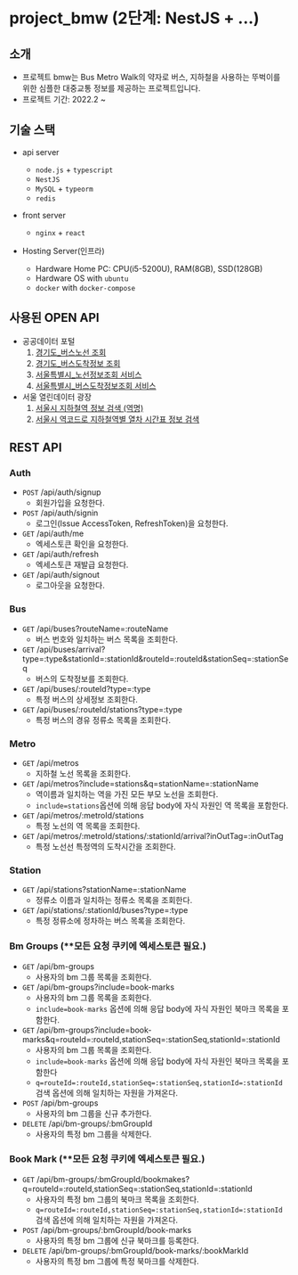 # project_bmw (2단계: NestJS + ...)

## 소개
- 프로젝트 bmw는 Bus Metro Walk의 약자로 버스, 지하철을 사용하는 뚜벅이를 위한 심플한 대중교통 정보를 제공하는 프로젝트입니다.
- 프로젝트 기간: 2022.2 ~ 

## 기술 스택
- api server
  - <code>node.js</code> + <code>typescript</code>
  - <code>NestJS</code>
  - <code>MySQL</code> + <code>typeorm</code>
  - <code>redis</code>
 
- front server
  - <code>nginx</code> + <code>react</code>
  
- Hosting Server(인프라)
  - Hardware Home PC: CPU(i5-5200U), RAM(8GB), SSD(128GB)
  - Hardware OS with <code>ubuntu</code>
  - <code>docker</code> with <code>docker-compose</code>

## 사용된 OPEN API
- 공공데이터 포털
  1. [경기도_버스노선 조회](https://www.data.go.kr/tcs/dss/selectApiDataDetailView.do?publicDataPk=15080662)
  2. [경기도_버스도착정보 조회](https://www.data.go.kr/tcs/dss/selectApiDataDetailView.do?publicDataPk=15080346)
  3. [서울특별시_노선정보조회 서비스](https://www.data.go.kr/tcs/dss/selectApiDataDetailView.do?publicDataPk=15000193)
  4. [서울특별시_버스도착정보조회 서비스](https://www.data.go.kr/tcs/dss/selectApiDataDetailView.do?publicDataPk=15000314)
- 서울 열린데이터 광장
  1. [서울시 지하철역 정보 검색 (역명)](https://data.seoul.go.kr/dataList/OA-121/S/1/datasetView.do)
  2. [서울시 역코드로 지하철역별 열차 시간표 정보 검색](https://data.seoul.go.kr/dataList/OA-101/A/1/datasetView.do)
  
## REST API 
### Auth
- <code>POST</code> /api/auth/signup
  - 회원가입을 요청한다.
- <code>POST</code> /api/auth/signin
  - 로그인(Issue AccessToken, RefreshToken)을 요청한다.
- <code>GET</code> /api/auth/me
  - 엑세스토큰 확인을 요청한다.
- <code>GET</code> /api/auth/refresh
  - 엑세스토큰 재발급 요청한다.
- <code>GET</code> /api/auth/signout
  - 로그아웃을 요청한다.
 
### Bus
- <code>GET</code> /api/buses?routeName=:routeName
  - 버스 번호와 일치하는 버스 목록을 조회한다.
- <code>GET</code> /api/buses/arrival?type=:type&stationId=:stationId&routeId=:routeId&stationSeq=:stationSeq
  - 버스의 도착정보를 조회한다.
- <code>GET</code> /api/buses/:routeId?type=:type
  - 특정 버스의 상세정보 조회한다.
- <code>GET</code> /api/buses/:routeId/stations?type=:type
  - 특정 버스의 경유 정류소 목록을 조회한다.
  
### Metro
- <code>GET</code> /api/metros
  - 지하철 노선 목록을 조회한다.
- <code>GET</code> /api/metros?include=stations&q=stationName=:stationName
  - 역이름과 일치하는 역을 가진 모든 부모 노선을 조회한다.
  - <code>include=stations</code>옵션에 의해 응답 body에 자식 자원인 역 목록을 포함한다.
- <code>GET</code> /api/metros/:metroId/stations
  - 특정 노선의 역 목록을 조회한다.
- <code>GET</code> /api/metros/:metroId/stations/:stationId/arrival?inOutTag=:inOutTag
  - 특정 노선선 특정역의 도착시간을 조회한다.
   
### Station
- <code>GET</code> /api/stations?stationName=:stationName
  - 정류소 이름과 일치하는 정류소 목록을 조회한다.
- <code>GET</code> /api/stations/:stationId/buses?type=:type
  - 특정 정류소에 정차하는 버스 목록을 조회한다.

### Bm Groups (**모든 요청 쿠키에 엑세스토큰 필요.)
- <code>GET</code> /api/bm-groups
  - 사용자의 bm 그룹 목록을 조회한다.
- <code>GET</code> /api/bm-groups?include=book-marks
  - 사용자의 bm 그룹 목록을 조회한다.
  - <code>include=book-marks</code> 옵션에 의해 응답 body에 자식 자원인 북마크 목록을 포함한다.
- <code>GET</code> /api/bm-groups?include=book-marks&q=routeId=:routeId,stationSeq=:stationSeq,stationId=:stationId
  - 사용자의 bm 그룹 목록을 조회한다.
  - <code>include=book-marks</code> 옵션에 의해 응답 body에 자식 자원인 북마크 목록을 포함한다
  - <code>q=routeId=:routeId,stationSeq=:stationSeq,stationId=:stationId</code> 검색 옵션에 의해 일치하는 자원을 가져온다.
- <code>POST</code> /api/bm-groups
  - 사용자의 bm 그룹을 신규 추가한다.
- <code>DELETE</code> /api/bm-groups/:bmGroupId
  - 사용자의 특정 bm 그룹을 삭제한다.
  
### Book Mark (**모든 요청 쿠키에 엑세스토큰 필요.)
- <code>GET</code> /api/bm-groups/:bmGroupId/bookmakes?q=routeId=:routeId,stationSeq=:stationSeq,stationId=:stationId
  - 사용자의 특정 bm 그룹의 북마크 목록을 조회한다.
  - <code>q=routeId=:routeId,stationSeq=:stationSeq,stationId=:stationId</code> 검색 옵션에 의해 일치하는 자원을 가져온다.
- <code>POST</code> /api/bm-groups/:bmGroupId/book-marks
  - 사용자의 특정 bm 그룹에 신규 북마크를 등록한다.
- <code>DELETE</code> /api/bm-groups/:bmGroupId/book-marks/:bookMarkId
  - 사용자의 특정 bm 그룹에 특정 북마크를 삭제한다.
 
